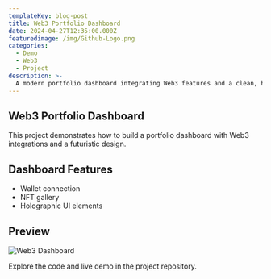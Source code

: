 ```yaml
---
templateKey: blog-post
title: Web3 Portfolio Dashboard
date: 2024-04-27T12:35:00.000Z
featuredimage: /img/Github-Logo.png
categories:
  - Demo
  - Web3
  - Project
description: >-
  A modern portfolio dashboard integrating Web3 features and a clean, holographic-inspired UI.
---
```

## Web3 Portfolio Dashboard

This project demonstrates how to build a portfolio dashboard with Web3 integrations and a futuristic design.

## Dashboard Features

- Wallet connection
- NFT gallery
- Holographic UI elements

## Preview

![Web3 Dashboard](../../static/img/Github-Logo.png)

Explore the code and live demo in the project repository. 